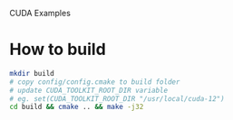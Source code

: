 CUDA Examples
# How to build
```Bash
mkdir build
# copy config/config.cmake to build folder
# update CUDA_TOOLKIT_ROOT_DIR variable
# eg. set(CUDA_TOOLKIT_ROOT_DIR "/usr/local/cuda-12")
cd build && cmake .. && make -j32
```
